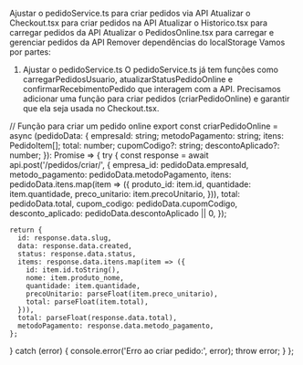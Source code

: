 Ajustar o pedidoService.ts para criar pedidos via API
Atualizar o Checkout.tsx para criar pedidos na API
Atualizar o Historico.tsx para carregar pedidos da API
Atualizar o PedidosOnline.tsx para carregar e gerenciar pedidos da API
Remover dependências do localStorage
Vamos por partes:

1. Ajustar o pedidoService.ts
O pedidoService.ts já tem funções como carregarPedidosUsuario, atualizarStatusPedidoOnline e confirmarRecebimentoPedido que interagem com a API. Precisamos adicionar uma função para criar pedidos (criarPedidoOnline) e garantir que ela seja usada no Checkout.tsx.

// Função para criar um pedido online
export const criarPedidoOnline = async (pedidoData: {
  empresaId: string;
  metodoPagamento: string;
  itens: PedidoItem[];
  total: number;
  cupomCodigo?: string;
  descontoAplicado?: number;
}): Promise<Pedido> => {
  try {
    const response = await api.post<PedidoResponse>('/pedidos/criar/', {
      empresa_id: pedidoData.empresaId,
      metodo_pagamento: pedidoData.metodoPagamento,
      itens: pedidoData.itens.map(item => ({
        produto_id: item.id,
        quantidade: item.quantidade,
        preco_unitario: item.precoUnitario,
      })),
      total: pedidoData.total,
      cupom_codigo: pedidoData.cupomCodigo,
      desconto_aplicado: pedidoData.descontoAplicado || 0,
    });

    return {
      id: response.data.slug,
      data: response.data.created,
      status: response.data.status,
      items: response.data.itens.map(item => ({
        id: item.id.toString(),
        nome: item.produto_nome,
        quantidade: item.quantidade,
        precoUnitario: parseFloat(item.preco_unitario),
        total: parseFloat(item.total),
      })),
      total: parseFloat(response.data.total),
      metodoPagamento: response.data.metodo_pagamento,
    };
  } catch (error) {
    console.error('Erro ao criar pedido:', error);
    throw error;
  }
};

